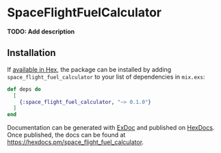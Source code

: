 # SpaceFlightFuelCalculator

**TODO: Add description**

## Installation

If [available in Hex](https://hex.pm/docs/publish), the package can be installed
by adding `space_flight_fuel_calculator` to your list of dependencies in `mix.exs`:

```elixir
def deps do
  [
    {:space_flight_fuel_calculator, "~> 0.1.0"}
  ]
end
```

Documentation can be generated with [ExDoc](https://github.com/elixir-lang/ex_doc)
and published on [HexDocs](https://hexdocs.pm). Once published, the docs can
be found at <https://hexdocs.pm/space_flight_fuel_calculator>.

